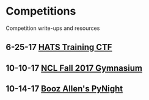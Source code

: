 # Competitions
Competition write-ups and resources


## 6-25-17 [HATS Training CTF](/6-24-17:HATS-Training-CTF/README.md)

## 10-10-17 [NCL Fall 2017 Gymnasium](/10-10-17:NCL-Fall-2017-Gymnasium)

## 10-14-17 [Booz Allen's PyNight](/10-14-17:PyNight)


